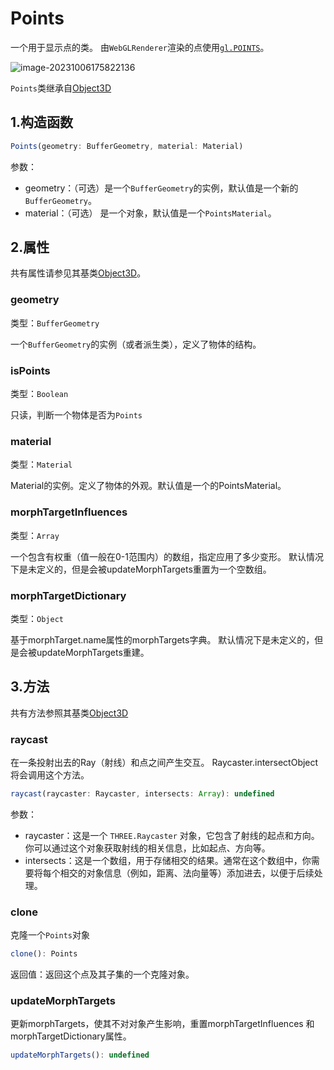 # Points

一个用于显示点的类。 由`WebGLRenderer`渲染的点使用[`gl.POINTS`](../../WebGL/04.多图形绘制#_1-3-1-points)。

![image-20231006175822136](https://gitee.com/xarzhi/picture/raw/master/img/image-20231006175822136.png)

`Points`类继承自[Object3D](../核心/01.Object3D)

## 1.构造函数

```js
Points(geometry: BufferGeometry, material: Material)
```

参数：

- geometry：（可选）是一个`BufferGeometry`的实例，默认值是一个新的`BufferGeometry`。
- material：（可选） 是一个对象，默认值是一个`PointsMaterial`。



## 2.属性

共有属性请参见其基类[Object3D](../核心/01.Object3D#_2-属性)。

### geometry

类型：`BufferGeometry`

一个`BufferGeometry`的实例（或者派生类），定义了物体的结构。



### isPoints

类型：`Boolean`

只读，判断一个物体是否为`Points`



### material

类型：`Material`

Material的实例。定义了物体的外观。默认值是一个的PointsMaterial。



### morphTargetInfluences

类型：`Array`

一个包含有权重（值一般在0-1范围内）的数组，指定应用了多少变形。 默认情况下是未定义的，但是会被updateMorphTargets重置为一个空数组。



### morphTargetDictionary

类型：`Object`

基于morphTarget.name属性的morphTargets字典。 默认情况下是未定义的，但是会被updateMorphTargets重建。



## 3.方法

共有方法参照其基类[Object3D](../核心/01.Object3D#_4-方法)

### raycast

在一条投射出去的Ray（射线）和点之间产生交互。 Raycaster.intersectObject将会调用这个方法。

```js
raycast(raycaster: Raycaster, intersects: Array): undefined
```

参数：

- raycaster：这是一个 `THREE.Raycaster` 对象，它包含了射线的起点和方向。你可以通过这个对象获取射线的相关信息，比如起点、方向等。
- intersects：这是一个数组，用于存储相交的结果。通常在这个数组中，你需要将每个相交的对象信息（例如，距离、法向量等）添加进去，以便于后续处理。



### clone

克隆一个`Points`对象

```js
clone(): Points
```

返回值：返回这个点及其子集的一个克隆对象。



### updateMorphTargets

更新morphTargets，使其不对对象产生影响，重置morphTargetInfluences 和 morphTargetDictionary属性。

```js
updateMorphTargets(): undefined
```

